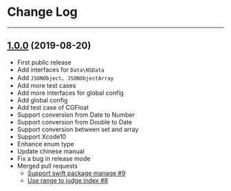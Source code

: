 # Change Log

---

## [1.0.0](https://github.com/kakaopensource/KakaJSON/releases/tag/1.0.0) (2019-08-20)
- First public release
- Add interfaces for `Data\NSData`
- Add `JSONObject`、`JSONObjectArray`
- Add more test cases
- Add more interfaces for global config
- Add global config
- Add test case of CGFloat
- Support conversion from Date to Number
- Support conversion from Double to Date
- Support conversion between set and array
- Support Xcode10
- Enhance enum type
- Update chinese manual
- Fix a bug in release mode
- Merged pull requests
	- [Support swift package manage #9](https://github.com/kakaopensource/KakaJSON/pull/9)
	- [Use range to judge index #8](https://github.com/kakaopensource/KakaJSON/pull/8)